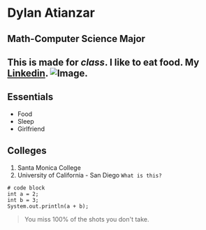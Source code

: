 # Dylan Atianzar
## Math-Computer Science Major
This is made for *class*. **I like to eat food**. My [Linkedin](https://www.linkedin.com/in/dylanatianzar). ![Image](https://images.freeimages.com/images/large-previews/636/holding-a-dot-com-iii-1411477.jpg). 
---
## Essentials
- Food
- Sleep
- Girlfriend
## Colleges
1) Santa Monica College
2) University of California - San Diego
`What is this?`
```
# code block
int a = 2;
int b = 3;
System.out.println(a + b);
```
> You miss 100% of the shots you don't take.

